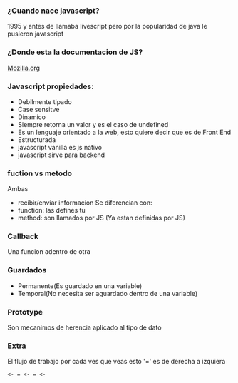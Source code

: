 ### ¿Cuando nace javascript?

1995 y antes de llamaba livescript pero por la popularidad de java le pusieron javascript

### ¿Donde esta la documentacion de JS?
[Mozilla.org](https://developer.mozilla.org/es/docs/Web/JavaScript)

### Javascript propiedades:
- Debilmente tipado
- Case sensitve
- Dinamico
- Siempre retorna un valor y es el caso de undefined
- Es un lenguaje orientado a la web, esto quiere decir que es de Front End
- Estructurada
-  javascript vanilla es js nativo
- javascript sirve para backend


### fuction vs metodo

Ambas
- recibir/enviar informacion
Se diferencian con: 
- function: las defines tu
- method: son llamados por JS (Ya estan definidas por JS)


### Callback 
Una funcion adentro de otra

### Guardados
- Permanente(Es guardado en una variable)
- Temporal(No necesita ser aguardado dentro de una variable)

### Prototype 
Son mecanimos de herencia aplicado al tipo de dato

### Extra

El flujo de trabajo por cada ves que veas esto '=' es de derecha a izquiera 
```text
<- = <- = <-
```



